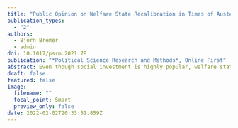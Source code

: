 ```yaml
---
title: "Public Opinion on Welfare State Recalibration in Times of Austerity: Evidence from Survey Experiments"
publication_types:
  - "2"
authors:
  - Björn Bremer
  - admin
doi: 10.1017/psrm.2021.78
publication: "*Political Science Research and Methods*, Online First"
abstract: Even though social investment is highly popular, welfare state recalibration remains an uphill battle.
draft: false
featured: false
image:
  filename: ""
  focal_point: Smart
  preview_only: false
date: 2022-02-02T20:33:51.859Z
---
```

